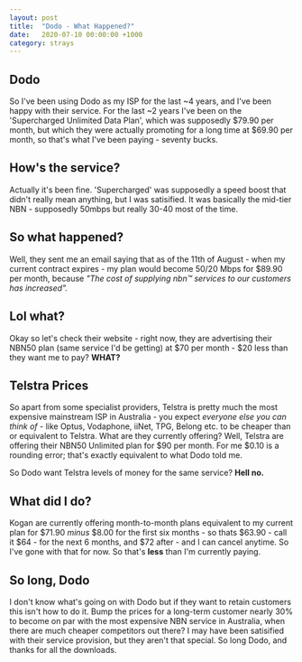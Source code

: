 ```yaml
---
layout: post
title:  "Dodo - What Happened?"
date:   2020-07-10 00:00:00 +1000
category: strays
---
```


## Dodo 
So I've been using Dodo as my ISP for the last ~4 years, and I've been happy with their service. For the last ~2 years I've been on the 'Supercharged Unlimited Data Plan', which was supposedly $79.90 per month, but which they were actually promoting for a long time at $69.90 per month, so that's what I've been paying - seventy bucks.

## How's the service?
Actually it's been fine. 'Supercharged' was supposedly a speed boost that didn't really mean anything, but I was satisified. It was basically the mid-tier NBN - supposedly 50mbps but really 30-40 most of the time.

## So what happened?
Well, they sent me an email saying that as of the 11th of August - when my current contract expires - my plan would become 50/20 Mbps for $89.90 per month, because *"The cost of supplying nbn™ services to our customers has increased".*

## Lol what?
Okay so let's check their website - right now, they are advertising their NBN50 plan (same service I'd be getting) at $70 per month - $20 less than they want me to pay? **WHAT?**

## Telstra Prices
So apart from some specialist providers, Telstra is pretty much the most expensive mainstream ISP in Australia - you expect *everyone else you can think of* - like Optus, Vodaphone, iiNet, TPG, Belong etc. to be cheaper than or equivalent to Telstra. What are they currently offering? Well, Telstra are offering their NBN50 Unlimited plan for $90 per month. For me $0.10 is a rounding error; that's exactly equivalent to what Dodo told me.

So Dodo want Telstra levels of money for the same service? **Hell no.**

## What did I do?
Kogan are currently offering month-to-month plans equivalent to my current plan for $71.90 *minus* $8.00 for the first six months - so thats $63.90 - call it $64 - for the next 6 months, and $72 after - and I can cancel anytime. So I've gone with that for now. So that's **less** than I'm currently paying.

## So long, Dodo
I don't know what's going on with Dodo but if they want to retain customers this isn't how to do it. Bump the prices for a long-term customer nearly 30% to become on par with the most expensive NBN service in Australia, when there are much cheaper competitors out there? I may have been satisified with their service provision, but they aren't that special. So long Dodo, and thanks for all the downloads.
